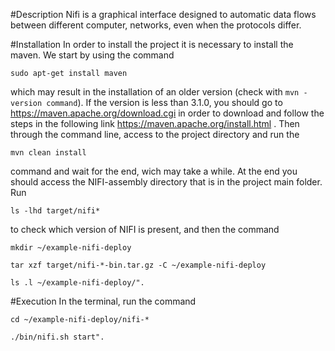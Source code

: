 #Description
Nifi is a graphical interface designed to automatic data flows between different computer, networks, even when the protocols differ.
  
#Installation
In order to install the project it is necessary to install the maven. We start by using the command 

`sudo apt-get install maven`

 which may result in the installation of an older version (check with `mvn -version command`). If the version is less than 3.1.0, you should go to https://maven.apache.org/download.cgi in order to download and follow the steps in the following link https://maven.apache.org/install.html . Then through the command line, access to the project directory and run the 
 
 `mvn clean install`
 
 command and wait for the end, wich may take a while. At the end you should access the NIFI-assembly directory that is in the project main folder. Run
 
`ls -lhd target/nifi*`

to check which version of NIFI is present, and then the command 

`mkdir ~/example-nifi-deploy`

`tar xzf target/nifi-*-bin.tar.gz -C ~/example-nifi-deploy`

`ls .l ~/example-nifi-deploy/".`

  
#Execution 
In the terminal, run the command 

`cd ~/example-nifi-deploy/nifi-*` 

`./bin/nifi.sh start".`
